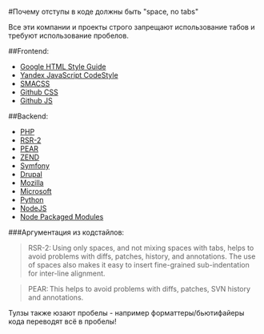 #Почему отступы в коде должны быть "space, no tabs" 

Все эти компании и проекты строго запрещают использование табов и требуют использование пробелов. 
 
##Frontend: 
 - [Google HTML Style Guide](http://google-styleguide.googlecode.com/svn/trunk/htmlcssguide.xml)
 - [Yandex JavaScript CodeStyle](https://github.com/yandex/codestyle/blob/master/javascript.ru.md)
 - [SMACSS](http://smacss.com/book/formatting)
 - [Github CSS](https://github.com/styleguide/css)
 - [Github JS](https://github.com/styleguide/javascript)
 
##Backend: 
 - [PHP](http://svn.apache.org/repos/asf/shindig/attic/php/docs/style-guide.html)
 - [RSR-2](https://github.com/php-fig/fig-standards/blob/master/accepted/PSR-2-coding-style-guide.md)
 - [PEAR](http://pear.php.net/manual/en/standards.indenting.php)
 - [ZEND](http://framework.zend.com/manual/1.12/en/coding-standard.php-file-formatting.html)
 - [Symfony](http://symfony.com/doc/2.0/contributing/code/standards.html)
 - [Drupal](http://drupal.org/coding-standards)
 - [Mozilla](https://developer.mozilla.org/en-US/docs/Developer_Guide/Coding_Style)
 - [Microsoft](http://blogs.msdn.com/b/brada/archive/2005/01/26/361363.aspx)
 - [Python](http://www.python.org/dev/peps/pep-0008/#tabs-or-spaces)
 - [NodeJS](http://nodeguide.com/style.html#tabs-vs-spaces)
 - [Node Packaged Modules](https://docs.npmjs.com/misc/coding-style#indentation)
 
 
###Аргументация из кодстайлов: 
>RSR-2: Using only spaces, and not mixing spaces with tabs, helps to avoid problems with diffs, patches, history, and annotations. The use of spaces also makes it easy to insert fine-grained sub-indentation for inter-line alignment. 

>PEAR: This helps to avoid problems with diffs, patches, SVN history and annotations. 
 
Тулзы также юзают пробелы - например форматтеры/бьютифайеры кода переводят всё в пробелы! 

